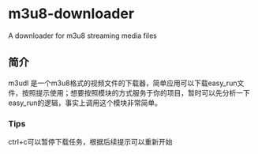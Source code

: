 # m3u8-downloader
A downloader for m3u8 streaming media files
## 简介
m3udl 是一个m3u8格式的视频文件的下载器，简单应用可以下载easy_run文件，按照提示使用；想要按照模块的方式服务于你的项目，暂时可以先分析一下easy_run的逻辑，事实上调用这个模块非常简单。
### Tips
ctrl+c可以暂停下载任务，根据后续提示可以重新开始
